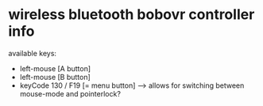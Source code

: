 # wireless bluetooth bobovr controller info

available keys:

  * left-mouse [A button]
  * left-mouse [B button]
  * keyCode 130 / F19  [= menu button] --> allows for switching between mouse-mode and pointerlock?
